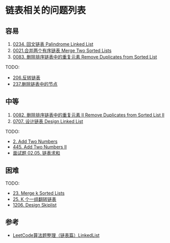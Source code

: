 # 链表相关的问题列表

## 容易

1. [0234. 回文链表 Palindrome Linked List](../../0234.palindrome-linked-list/index.md)
2. [0021.合并两个有序链表 Merge Two Sorted Lists](../../0021.merge-two-sorted-lists/index.md)
3. [0083. 删除排序链表中的重复元素 Remove Duplicates from Sorted List](../../0083.remove-duplicates-from-sorted-list/index.md)

TODO:

- [206.反转链表](https://leetcode.com/problems/reverse-linked-list)
- [237.删除链表中的节点](https://leetcode.com/problems/delete-node-in-a-linked-list)

## 中等

1. [0082. 删除排序链表中的重复元素 II Remove Duplicates from Sorted List II](../../0082.remove-duplicates-from-sorted-list-ii/index.md)
2. [0707. 设计链表 Design Linked List](../../0707.design-linked-list/index.md)

TODO:

- [2. Add Two Numbers](https://leetcode.com/problems/add-two-numbers)
- [445. Add Two Numbers II](https://leetcode.com/problems/add-two-numbers-ii/description/)
- [面试题 02.05. 链表求和](https://leetcode.cn/problems/sum-lists-lcci)

## 困难

TODO:

- [23. Merge k Sorted Lists](https://leetcode.com/problems/merge-k-sorted-lists/description/)
- [25. K 个一组翻转链表](https://leetcode.com/problems/reverse-nodes-in-k-group)
- [1206. Design Skiplist](https://leetcode.com/problems/design-skiplist/description/)

## 参考

- [LeetCode算法题整理（链表篇）LinkedList](https://darktiantian.github.io/LeetCode%E7%AE%97%E6%B3%95%E9%A2%98%E6%95%B4%E7%90%86%EF%BC%88%E9%93%BE%E8%A1%A8%E7%AF%87%EF%BC%89LinkedList/)